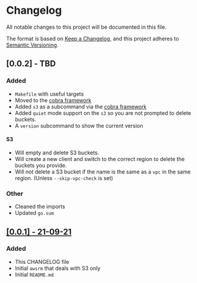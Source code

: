# Changelog

All notable changes to this project will be documented in this file.

The format is based on [Keep a Changelog](https://keepachangelog.com/en/1.0.0/),
and this project adheres to [Semantic Versioning](https://semver.org/spec/v2.0.0.html).

## [0.0.2] - TBD

### Added

- `Makefile` with useful targets
- Moved to the [cobra framework](https://github.com/spf13/cobra)
- Added `s3` as a subcommand via the [cobra framework](https://github.com/spf13/cobra)
- Added `quiet` mode support on the `s3` so you are not prompted to delete buckets.
- A `version` subcommand to show the current version

#### S3

- Will empty and delete S3 buckets.
- Will create a new client and switch to the correct region to delete the buckets you provide.
- Will not delete a S3 bucket if the name is the same as a `vpc` in the same region. (Unless `--skip-vpc-check` is set)

### Other

- Cleaned the imports
- Updated `go.sum`

## [[0.0.1] - 21-09-21](https://github.com/ktasper/awsrm/releases/tag/0.0.1) 

### Added

- This CHANGELOG file
- Initial `awsrm` that deals with S3 only
- Initial `README.md`
